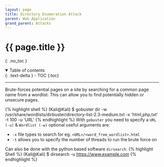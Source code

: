 ```yaml
---
layout: page
title: Directory Enumeration Attack
parent: Web Application
grand_parent: Attacks
---
```

# {{ page.title }}
{: .no_toc }

<details open markdown="block">
  <summary>
    Table of contents
  </summary>
  {: .text-delta }
- TOC
{:toc}
</details>

---

Brute-forces potential pages on a site by searching for a common page name from a wordlist. This can allow you to find potentially hidden or unsecure pages.

{% highlight shell %}
(Kali@Kali) $ gobuster dir -w /usr/share/wordlists/dirbuster/directory-list-2.3-medium.txt -x 'html,php,txt' -t 100 -u 'URL'
{% endhighlight %}
With `gobuster` you need to specify a `URL (-u)` & `Wordlist (-w)` optional useful arguments are:
- `-x` file types to search for eg. `<URL>/<word_from_wordlist>.html`
- `-t` allows you to specify the number of threads to run the brute force on

Can also be done with the python based software `dirsearch`:
{% highlight Shell %}
(Kali@Kali) $ dirsearch -u https://www.example.com
{% endhighlight %}